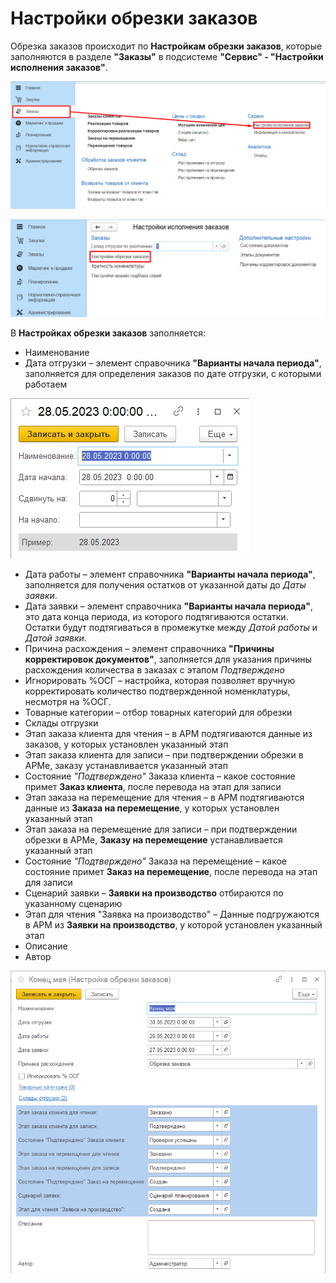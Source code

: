 # Настройки обрезки заказов

Обрезка заказов происходит по **Настройкам обрезки заказов**, которые заполняются в разделе **"Заказы"** в подсистеме **"Сервис" - "Настройки исполнения заказов"**.

[![1][1]][1]

[![2][2]][2]

В **Настройках обрезки заказов** заполняется:

- Наименование
- Дата отгрузки – элемент справочника **"Варианты начала периода"**, заполняется для определения заказов по дате отгрузки, с которыми работаем

[![3][3]][3]

- Дата работы – элемент справочника **"Варианты начала периода"**, заполняется для получения остатков от указанной даты до *Даты заявки*.
- Дата заявки – элемент справочника **"Варианты начала периода"**, это дата конца периода, из которого подтягиваются остатки. Остатки будут подтягиваться в промежутке между *Датой работы* и *Датой заявки*.
- Причина расхождения – элемент справочника **"Причины корректировок документов"**, заполняется для указания причины расхождения количества в заказах с этапом *Подтверждено*
- Игнорировать %ОСГ – настройка, которая позволяет вручную корректировать количество подтвержденной номенклатуры, несмотря на %ОСГ.
- Товарные категории – отбор товарных категорий для обрезки
- Склады отгрузки
- Этап заказа клиента для чтения – в АРМ подтягиваются данные из заказов, у которых установлен указанный этап
- Этап заказа клиента для записи – при подтверждении обрезки в АРМе, заказу устанавливается указанный этап
- Состояние *"Подтверждено"* Заказа клиента – какое состояние примет **Заказ клиента**, после перевода на этап для записи
- Этап заказа на перемещение для чтения – в АРМ подтягиваются данные из **Заказа на перемещение**, у которых установлен указанный этап
- Этап заказа на перемещение для записи – при подтверждении обрезки в АРМе, **Заказу на перемещение** устанавливается указанный этап
- Состояние *"Подтверждено"* Заказа на перемещение – какое состояние примет **Заказ на перемещение**, после перевода на этап для записи
- Сценарий заявки – **Заявки на производство** отбираются по указанному сценарию
- Этап для чтения "Заявка на производство" – Данные подгружаются в АРМ из **Заявки на производство**, у которой установлен указанный этап
- Описание
- Автор

[![4][4]][4]

[1]: CuttingOrdersSetting.assets/1.png
[2]: CuttingOrdersSetting.assets/2.png
[3]: CuttingOrdersSetting.assets/3.png
[4]: CuttingOrdersSetting.assets/4.png
